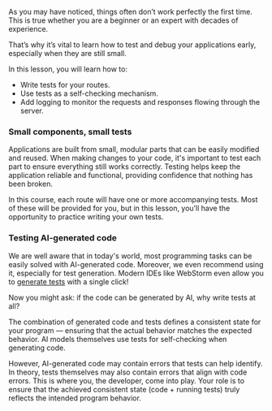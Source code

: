 As you may have noticed, things often don’t work perfectly the first time.
This is true whether you are a beginner or an expert with decades of experience.

That’s why it’s vital to learn how to test and debug your applications early, especially when they are still small.

In this lesson, you will learn how to:
- Write tests for your routes.
- Use tests as a self-checking mechanism.
- Add logging to monitor the requests and responses flowing through the server.

### Small components, small tests
Applications are built from small, modular parts that can be easily modified and reused.
When making changes to your code, it's important to test each part to ensure everything still works correctly.
Testing helps keep the application reliable and functional, providing confidence that nothing has been broken.

In this course, each route will have one or more accompanying tests.
Most of these will be provided for you, but in this lesson, you’ll have the opportunity to practice writing your own tests.

### Testing AI-generated code
We are well aware that in today's world, most programming tasks can be easily solved with AI-generated code.
Moreover, we even recommend using it, especially for test generation. 
Modern IDEs like WebStorm even allow you to [generate tests](https://www.jetbrains.com/help/webstorm/generate-tests.html) with a single click!

Now you might ask: if the code can be generated by AI, why write tests at all?

The combination of generated code and tests defines a consistent state for your program — 
ensuring that the actual behavior matches the expected behavior.
AI models themselves use tests for self-checking when generating code.

However, AI-generated code may contain errors that tests can help identify.
In theory, tests themselves may also contain errors that align with code errors. 
This is where you, the developer, come into play. Your role is to ensure
that the achieved consistent state (code + running tests) truly reflects the intended program behavior.

